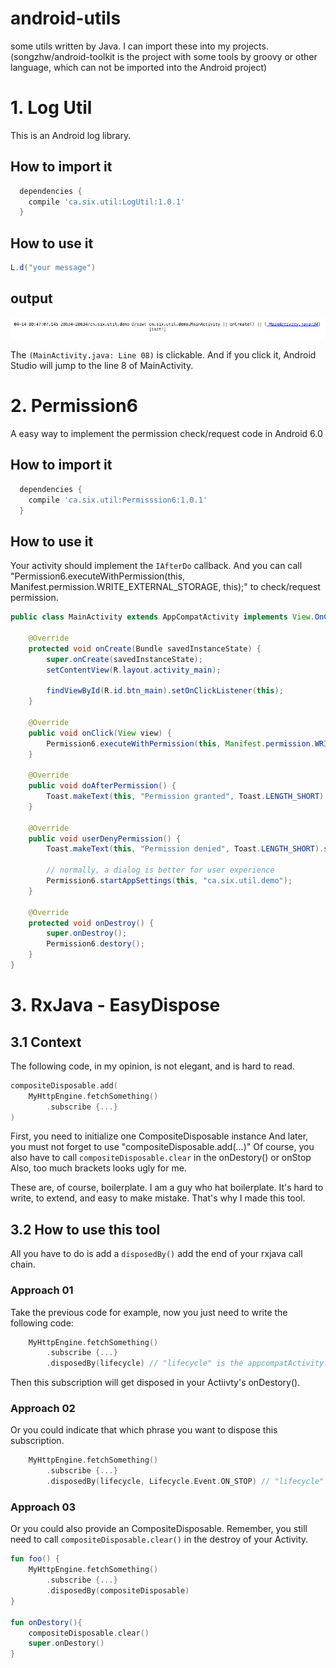 # android-utils
some utils written by Java. I can import these into my projects. (songzhw/android-toolkit is the project with some tools by groovy or other language, which can not be imported into the Android project)


# 1. Log Util

This is an Android log library.

## How to import it

```groovy
  dependencies {
    compile 'ca.six.util:LogUtil:1.0.1'
  }
```

## How to use it

```java
L.d("your message")
```

## output 

![](/pic/logutils.jpg)



The `(MainActivity.java: Line 08)` is clickable. And if you click it, Android Studio will jump to the line 8 of MainActivity. 

# 2. Permission6

A easy way to implement the permission check/request code in Android 6.0


## How to import it

```groovy
  dependencies {
    compile 'ca.six.util:Permisssion6:1.0.1'
  }
```


## How to use it

Your activity should implement the `IAfterDo` callback. And you can call "Permission6.executeWithPermission(this, Manifest.permission.WRITE_EXTERNAL_STORAGE, this);" to check/request permission.

```java
public class MainActivity extends AppCompatActivity implements View.OnClickListener, IAfterDo {

    @Override
    protected void onCreate(Bundle savedInstanceState) {
        super.onCreate(savedInstanceState);
        setContentView(R.layout.activity_main);

        findViewById(R.id.btn_main).setOnClickListener(this);
    }

    @Override
    public void onClick(View view) {
        Permission6.executeWithPermission(this, Manifest.permission.WRITE_EXTERNAL_STORAGE, this);
    }

    @Override
    public void doAfterPermission() {
        Toast.makeText(this, "Permission granted", Toast.LENGTH_SHORT).show();
    }

    @Override
    public void userDenyPermission() {
        Toast.makeText(this, "Permission denied", Toast.LENGTH_SHORT).show();

        // normally, a dialog is better for user experience
        Permission6.startAppSettings(this, "ca.six.util.demo");
    }

    @Override
    protected void onDestroy() {
        super.onDestroy();
        Permission6.destory();
    }
}
```

# 3. RxJava - EasyDispose

## 3.1 Context
The following code, in my opinion, is not elegant, and is hard to read. 

```kotlin
compositeDisposable.add(
    MyHttpEngine.fetchSomething()
        .subscribe {...}
)
```

First, you need to initialize one CompositeDisposable instance
And later, you must not forget to use "compositeDisposable.add(...)"
Of course, you also have to call `compositeDisposable.clear` in the onDestory() or onStop
Also, too much brackets looks ugly for me.

These are, of course, boilerplate. I am a guy who hat boilerplate. It's hard to write, to extend, and easy to make mistake.  That's why I made this tool.

## 3.2 How to use this tool
All you have to do is add a `disposedBy()` add the end of your rxjava call chain.

### Approach 01
Take the previous code for example, now you just need to write the following code:

```kotlin
    MyHttpEngine.fetchSomething()
        .subscribe {...}
        .disposedBy(lifecycle) // "lifecycle" is the appcompatActivity.getLifeyCycle()
```

Then this subscription will get disposed in your Actiivty's onDestory().

### Approach 02
Or you could indicate that which phrase you want to dispose this subscription.

```kotlin
    MyHttpEngine.fetchSomething()
        .subscribe {...}
        .disposedBy(lifecycle, Lifecycle.Event.ON_STOP) // "lifecycle" is the appcompatActivity.getLifeyCycle()
```

### Approach 03
Or you could also provide an CompositeDisposable. 
Remember, you still need to call `compositeDisposable.clear()` in the destroy of your Activity.

```kotlin
fun foo() {
    MyHttpEngine.fetchSomething()
        .subscribe {...}
        .disposedBy(compositeDisposable)
}

fun onDestory(){
    compositeDisposable.clear()
    super.onDestory()
}
```